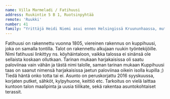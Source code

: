 ```yaml
---
name: Villa Marmeladi / Fatihuusi
address: Ruukintie 5 B 1, Ruotsinpyhtää
remote: 'Ruukki'
number: 41
family: "Yrittäjä Heidi Niemi asui ennen Helsingissä Kruununhaassa, mutta oli monta vuotta haaveillut vanhasta puutalosta. Samoihin aikoihin kun Heidin piti löytää itselleen uusi koti, hän näki Ilta-Sanomissa artikkelin, missä Loviisan Wanhat Talot-tapahtuman yhteydessä oli haastattelu Päivi Storgårdista. Siinä Päivi kertoi ihanasta ruukkimiljööstä ja kodistaan siellä.\nLokakuussa 2016 Heidi muutti kissojensa Tanelin ja Amelien kanssa nk. Fatihuusiin ja asunto sai nimekseen Villa Marmeladi. Ennen sitä hän asui vähän aikaa toisessa vanhassa talossa Ruukissa.\n– Marmeladin remontin yhteydessä valitsin seinille näyttävät tapetit. Niiden avulla olen luonut oman maailman, missä värit ja kankaat sopivat yhteen esineiden kanssa.\nEteisessä paistaa aina aurinko. Tapetit ovat keltaiset ja pyöreä matto muistuttaa aurinkoa. Keittiössä vanha hella on punainen, kuten myös pönttöuuni olohuoneessa.\n– Kun muutin tänne en tuntenut ketään. Nyt minulla on rikas sosiaalinen elämä täällä. Ystäväni Helsingistä tulevat mielellään ja usein kylään. Minulla on edelleen PinUp-Garagen studio Helsingissä, mutta upea studio ja vaatemyymälä myös täällä Ruukissa."
---
```

Fatihuusi on rakennettu vuonna 1805, viereinen rakennus on kuppihuusi, joka on samalla tontilla. Talot on rakennettu alkujaan ruukin työntekijöille. Nimi fatihuusi linkittyy ns. köyhäintaloon, vaikka talossa ei sinänsä ole sellaista koskaan ollutkaan. Tarinan mukaan harjakaisissa oli saatu paloviinaa vain vähän ja tästä nimi talolle, saman tarinan mukaan Kuppihuusi taas on saanut nimensä harjakaisissa jaetun paloviinaa oikein isolla kupilla ;) Tiedä häntä onko totta tai ei. Asunto on peruskorjattu 2016 syyskuussa, korjaten putket, sähköt, kylpyhuone, keittiö etc. Tarkoitus on vielä laittaa kuntoon talon maalipinta ja uusia tiilikate, sekä rakentaa asuntokohtaiset terassit.
